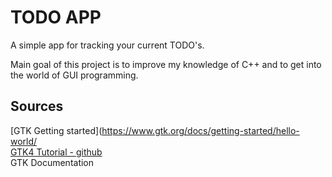 # TODO APP

A simple app for tracking your current TODO's.

Main goal of this project is to improve my knowledge
of C++ and to get into the world of GUI programming.

## Sources
[GTK Getting started](https://www.gtk.org/docs/getting-started/hello-world/ <br>
[GTK4 Tutorial - github](https://github.com/ToshioCP/Gtk4-tutorial) <br>
GTK Documentation <br>